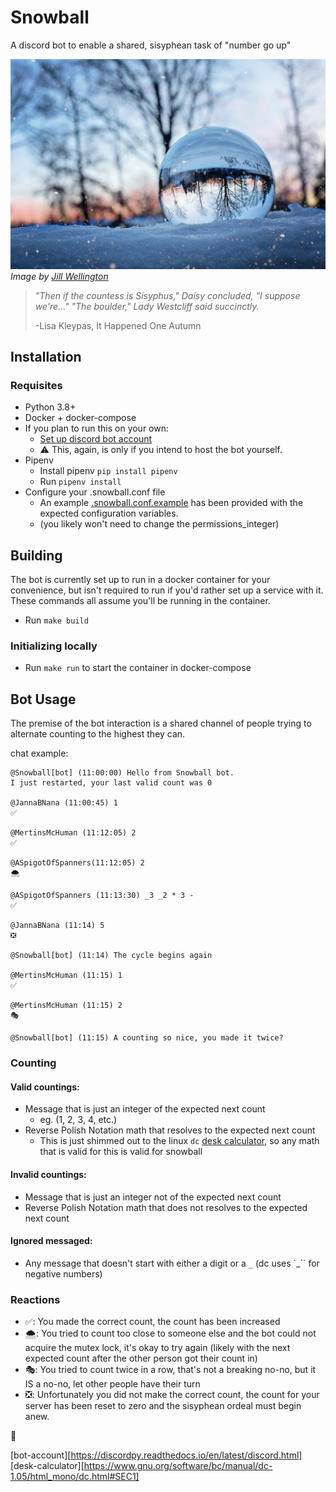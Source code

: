 # Snowball

A discord bot to enable a shared, sisyphean task of "number go up"

![](assets/crystal-ball-4006971_1920.jpg)
_Image by [Jill Wellington](https://pixabay.com/users/jillwellington-334088/)_

> _"Then if the countess is Sisyphus," Daisy concluded, "I suppose we're..."
> "The boulder," Lady Westcliff said succinctly._
>
> -Lisa Kleypas, It Happened One Autumn 

## Installation

### Requisites

* Python 3.8+
* Docker + docker-compose
* If you plan to run this on your own:
    * [Set up discord bot account](bot-account)
    * :warning: This, again, is only if you intend to host the bot yourself.
* Pipenv
    * Install pipenv `pip install pipenv`
    * Run `pipenv install`
* Configure your .snowball.conf file
    * An example [.snowball.conf.example](./.snowball.conf.example) has been provided with the expected configuration variables.
    * (you likely won't need to change the permissions_integer)

## Building

The bot is currently set up to run in a docker container for your convenience, but isn't required to run if you'd rather set up a service with it. These commands all assume you'll be running in the container.

*  Run `make build`

### Initializing locally

* Run `make run` to start the container in docker-compose

## Bot Usage

The premise of the bot interaction is a shared channel of people trying to alternate counting to the highest they can.

chat example:

```
@Snowball[bot] (11:00:00) Hello from Snowball bot.
I just restarted, your last valid count was 0

@JannaBNana (11:00:45) 1
✅

@MertinsMcHuman (11:12:05) 2
✅

@ASpigotOfSpanners(11:12:05) 2
🌨

@ASpigotOfSpanners (11:13:30) _3 _2 * 3 -
✅

@JannaBNana (11:14) 5
❎

@Snowball[bot] (11:14) The cycle begins again

@MertinsMcHuman (11:15) 1
✅

@MertinsMcHuman (11:15) 2
🎭

@Snowball[bot] (11:15) A counting so nice, you made it twice?
```

### Counting

#### Valid countings:

* Message that is just an integer of the expected next count
    * eg. (1, 2, 3, 4, etc.)
* Reverse Polish Notation math that resolves to the expected next count
  * This is just shimmed out to the linux `dc` [desk calculator](desk-calculator), so any math that is valid for this is valid for snowball

#### Invalid countings:

* Message that is just an integer not of the expected next count
* Reverse Polish Notation math that does not resolves to the expected next count

#### Ignored messaged:

* Any message that doesn't start with either a digit or a `_` (dc uses `_`` for negative numbers)

### Reactions

* ✅: You made the correct count, the count has been increased
* 🌨: You tried to count too close to someone else and the bot could not acquire the mutex lock, it's okay to try again (likely with the next expected count after the other person got their count in)
* 🎭: You tried to count twice in a row, that's not a breaking no-no, but it IS a no-no, let other people have their turn
* ❎: Unfortunately you did not make the correct count, the count for your server has been reset to zero and the sisyphean ordeal must begin anew.

💜

[bot-account][https://discordpy.readthedocs.io/en/latest/discord.html]
[desk-calculator][https://www.gnu.org/software/bc/manual/dc-1.05/html_mono/dc.html#SEC1]